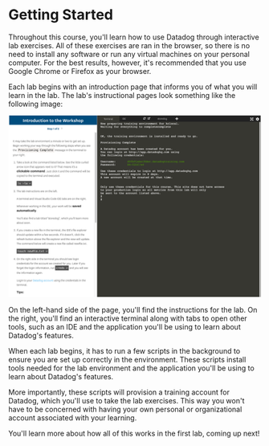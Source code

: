 # Getting Started

Throughout this course, you'll learn how to use Datadog through interactive lab exercises. All of these exercises are ran in the browser, so there is no need to install any software or run any virtual machines on your personal computer. For the best results, however, it's recommended that you use Google Chrome or Firefox as your browser.

Each lab begins with an introduction page that informs you of what you will learn in the lab. The lab's instructional pages look something like the following image:

![The lab environment displays instruction, a terminal, and editor.](./assets/01_lab-env.png) 

On the left-hand side of the page, you'll find the instructions for the lab. On the right, you'll find an interactive terminal along with tabs to open other tools, such as an IDE and the application you'll be using to learn about Datadog's features.

When each lab begins, it has to run a few scripts in the background to ensure you are set up correctly in the environment. These scripts install tools needed for the lab environment and the application you'll be using to learn about Datadog's features. 

More importantly, these scripts will provision a training account for Datadog, which you'll use to take the lab exercises. This way you won't have to be concerned with having your own personal or organizational account associated with your learning. 

You'll learn more about how all of this works in the first lab, coming up next!
